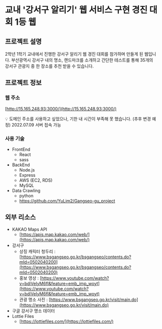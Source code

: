 # 교내 '강서구 알리기' 웹 서비스 구현 경진 대회 1등 웹

## 프로젝트 설명

2학년 1학기 교내에서 진행한 강서구 알리기 웹 경진 대회를 참가하며 만들게 된 웹입니다.
부산광역시 강서구 내의 명소, 랜드마크를 소개하고 간단한 테스트를 통해 35개의 강서구 관광지 중 한 장소를 추천 받을 수 있습니다.

## 프로젝트 정보

### 웹 주소

[http://15.165.248.93:3000/](http://15.165.248.93:3000/)

<aside>
💡 도메인 주소를 사용하고 싶었으나, 기한 내 시간이 부족해 못 했습니다. (추후 변경 예정)
2022.07.09 서버 접속 가능

</aside>

### 사용 기술

- FrontEnd
    - React
    - sass
- BackEnd
    - Node.js
    - Express
    - AWS (EC2, RDS)
    - MySQL
- Data Crawling
    - python
    - https://github.com/YuLim2/Gangseo-gu_project

## 외부 리소스

- KAKAO Maps API
    - [https://apis.map.kakao.com/web/](https://apis.map.kakao.com/web/)
- 강서구
    - 상징 캐릭터 청두리 : [https://www.bsgangseo.go.kr/bsgangseo/contents.do?mId=0502040200](https://www.bsgangseo.go.kr/bsgangseo/contents.do?mId=0502040200)
    - 홍보 영상 : [https://www.youtube.com/watch?v=bdiVeIyM6fI&feature=emb_imp_woyt](https://www.youtube.com/watch?v=bdiVeIyM6fI&feature=emb_imp_woyt)
    - 관광 명소 사진 : [https://www.bsgangseo.go.kr/visit/main.do](https://www.bsgangseo.go.kr/visit/main.do)
- 구글 강서구 명소 데이터
- Lottie Files
    - [https://lottiefiles.com/](https://lottiefiles.com/)
